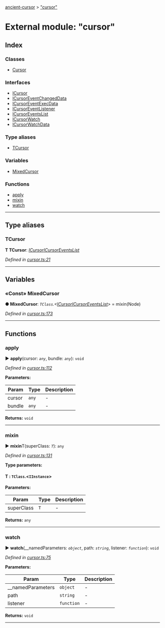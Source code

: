 [ancient-cursor](../README.md) > ["cursor"](../modules/_cursor_.md)



# External module: "cursor"

## Index

### Classes

* [Cursor](../classes/_cursor_.cursor.md)


### Interfaces

* [ICursor](../interfaces/_cursor_.icursor.md)
* [ICursorEventChangedData](../interfaces/_cursor_.icursoreventchangeddata.md)
* [ICursorEventExecData](../interfaces/_cursor_.icursoreventexecdata.md)
* [ICursorEventListener](../interfaces/_cursor_.icursoreventlistener.md)
* [ICursorEventsList](../interfaces/_cursor_.icursoreventslist.md)
* [ICursorWatch](../interfaces/_cursor_.icursorwatch.md)
* [ICursorWatchData](../interfaces/_cursor_.icursorwatchdata.md)


### Type aliases

* [TCursor](_cursor_.md#tcursor)


### Variables

* [MixedCursor](_cursor_.md#mixedcursor)


### Functions

* [apply](_cursor_.md#apply)
* [mixin](_cursor_.md#mixin)
* [watch](_cursor_.md#watch)



---
## Type aliases
<a id="tcursor"></a>

###  TCursor

**Τ TCursor**:  *[ICursor](../interfaces/_cursor_.icursor.md)[ICursorEventsList](../interfaces/_cursor_.icursoreventslist.md)* 

*Defined in [cursor.ts:21](https://github.com/AncientSouls/Cursor/blob/e099e34/src/lib/cursor.ts#L21)*





___


## Variables
<a id="mixedcursor"></a>

### «Const» MixedCursor

**●  MixedCursor**:  *`TClass`.<[ICursor](../interfaces/_cursor_.icursor.md)[ICursorEventsList](../interfaces/_cursor_.icursoreventslist.md)>*  =  mixin(Node)

*Defined in [cursor.ts:173](https://github.com/AncientSouls/Cursor/blob/e099e34/src/lib/cursor.ts#L173)*





___


## Functions
<a id="apply"></a>

###  apply

► **apply**(cursor: *`any`*, bundle: *`any`*): `void`



*Defined in [cursor.ts:112](https://github.com/AncientSouls/Cursor/blob/e099e34/src/lib/cursor.ts#L112)*



**Parameters:**

| Param | Type | Description |
| ------ | ------ | ------ |
| cursor | `any`   |  - |
| bundle | `any`   |  - |





**Returns:** `void`





___

<a id="mixin"></a>

###  mixin

► **mixin**T(superClass: *`T`*): `any`



*Defined in [cursor.ts:131](https://github.com/AncientSouls/Cursor/blob/e099e34/src/lib/cursor.ts#L131)*



**Type parameters:**

#### T :  `TClass`.<`IInstance`>
**Parameters:**

| Param | Type | Description |
| ------ | ------ | ------ |
| superClass | `T`   |  - |





**Returns:** `any`





___

<a id="watch"></a>

###  watch

► **watch**(__namedParameters: *`object`*, path: *`string`*, listener: *`function`*): `void`



*Defined in [cursor.ts:75](https://github.com/AncientSouls/Cursor/blob/e099e34/src/lib/cursor.ts#L75)*



**Parameters:**

| Param | Type | Description |
| ------ | ------ | ------ |
| __namedParameters | `object`   |  - |
| path | `string`   |  - |
| listener | `function`   |  - |





**Returns:** `void`





___


